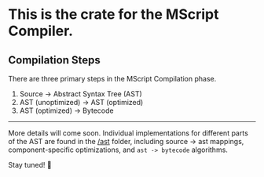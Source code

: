 # This is the crate for the MScript Compiler.

## Compilation Steps
There are three primary steps in the MScript Compilation phase.

1. Source -> Abstract Syntax Tree (AST)
2. AST (unoptimized) -> AST (optimized)
3. AST (optimized) -> Bytecode

---

More details will come soon. Individual implementations for different parts of the AST are found in the [/ast](./src/ast/) folder, including source -> ast mappings, component-specific optimizations, and `ast -> bytecode` algorithms.

Stay tuned! 🎺
